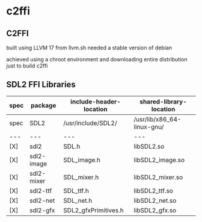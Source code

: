 # c2ffi

## C2FFI 

built using LLVM 17 from llvm.sh needed a stable version of debian 

achieved using a chroot environment and downloading entire distribution just to build c2ffi

## SDL2 FFI Libraries

| spec |   package |    include-header-location              |       shared-library-location |
| ---  | ---       | ---                                     |  ---                                        |
| spec |   SDL2    |    /usr/include/SDL2/                   |       /usr/lib/x86_64-linux-gnu/              |
| ---  | ---       | ---                                     |  ---                                        |
| [X] | sdl2       |   SDL.h                                 |    libSDL2.so |
| [X] | sdl2-image |   SDL_image.h                           |    libSDL2_image.so |
| [X] | sdl2-mixer |   SDL_mixer.h                           |    libSDL2_mixer.so |
| [X] | sdl2-ttf   |   SDL_ttf.h                             |    libSDL2_ttf.so |
| [X] | sdl2-net   |   SDL_net.h                             |     libSDL2_net.so |
| [X] | sdl2-gfx   |   SDL2_gfxPrimitives.h                  |   libSDL2_gfx.so |















